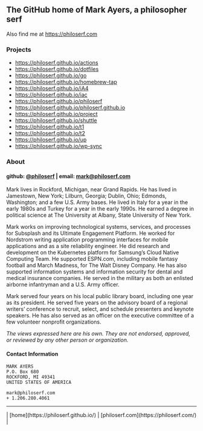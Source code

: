 ## The GitHub home of Mark Ayers, a philosopher serf

Also find me at <https://philoserf.com>

### Projects

- <https://philoserf.github.io/actions>
- <https://philoserf.github.io/dotfiles>
- <https://philoserf.github.io/go>
- <https://philoserf.github.io/homebrew-tap>
- <https://philoserf.github.io/iA4>
- <https://philoserf.github.io/iac>
- <https://philoserf.github.io/philoserf>
- <https://philoserf.github.io/philoserf.github.io>
- <https://philoserf.github.io/project>
- <https://philoserf.github.io/shuttle>
- <https://philoserf.github.io/t1>
- <https://philoserf.github.io/t2>
- <https://philoserf.github.io/up>
- <https://philoserf.github.io/wp-sync>

### About

#### github: [@philoserf][1] | email: <mark@philoserf.com>

Mark lives in Rockford, Michigan, near Grand Rapids. He has lived in Jamestown, New York; Lilburn, Georgia; Dublin, Ohio; Edmonds, Washington; and a few U.S. Army bases. He lived in Italy for a year in the early 1980s and Turkey for a year in the early 1990s. He earned a degree in political science at The University at Albany, State University of New York.

Mark works on improving technological systems, services, and processes for Subsplash and its Ultimate Engagement Platform. He worked for Nordstrom writing application programming interfaces for mobile applications and as a site reliability engineer. He did research and development on the Kubernetes platform for Samsung’s Cloud Native Computing Team. He supported ESPN.com, including mobile fantasy football and March Madness, for The Walt Disney Company. He has also supported information systems and information security for dental and medical insurance companies. He served in the military as both an enlisted airborne infantryman and a U.S. Army officer.

Mark served four years on his local public library board, including one year as its president. He served five years on the advisory board of a regional writers’ conference to recruit, select, and schedule presenters and keynote speakers. He has also served as an officer on the executive committee of a few volunteer nonprofit organizations.

_The views expressed here are his own. They are not endorsed, approved, or reviewed by any other person or organization._

#### Contact Information

```plain
MARK AYERS
P.O. Box 680
ROCKFORD, MI 49341
UNITED STATES OF AMERICA

mark@philoserf.com
+ 1.206.280.4061
```

<hr>
| [home](https://philoserf.github.io/) | [philoserf.com](https://philoserf.com/) |

<!-- ref-->

[1]: https://github.com/philoserf
